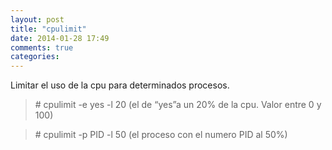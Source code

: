 ```yaml
---
layout: post
title: "cpulimit"
date: 2014-01-28 17:49
comments: true
categories: 
---
```

Limitar el uso de la cpu para determinados procesos.

>\# cpulimit -e yes -l 20 (el de “yes”a un 20% de la cpu. Valor entre 0 y 100)

>\# cpulimit -p PID -l 50 (el proceso con el numero PID al 50%) 

